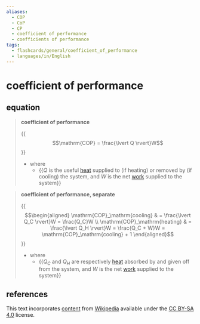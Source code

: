 ```yaml
---
aliases:
  - COP
  - CoP
  - CP
  - coefficient of performance
  - coefficients of performance
tags:
  - flashcards/general/coefficient_of_performance
  - languages/in/English
---
```


# coefficient of performance

## equation

> __coefficient of performance__
>
> {{$$\mathrm{COP} = \frac{\lvert Q \rvert}W$$}}
>
> - where
>   - {{$Q$ is the useful [heat](heat.md) supplied to (if heating) or removed by (if cooling) the system, and $W$ is the net [work](work%20(physics).md) supplied to the system}} <!--SR:!2024-02-12,37,290!2024-03-01,54,310-->

<!-- markdownlint MD028 -->

> __coefficient of performance, separate__
>
> {{$$\begin{aligned} \mathrm{COP}_\mathrm{cooling} & = \frac{\lvert Q_C \rvert}W = \frac{Q_C}W \\ \mathrm{COP}_\mathrm{heating} & = \frac{\lvert Q_H \rvert}W = \frac{Q_C + W}W = \mathrm{COP}_\mathrm{cooling} + 1 \end{aligned}$$}}
>
> - where
>   - {{$Q_C$ and $Q_H$ are respectively [heat](heat.md) absorbed by and given off from the system, and $W$ is the net [work](work%20(physics).md) supplied to the system}} <!--SR:!2024-01-09,16,290!2024-01-08,15,290-->

## references

This text incorporates [content](https://en.wikipedia.org/wiki/coefficient_of_performance) from [Wikipedia](Wikipedia.md) available under the [CC BY-SA 4.0](https://creativecommons.org/licenses/by-sa/4.0/) license.
